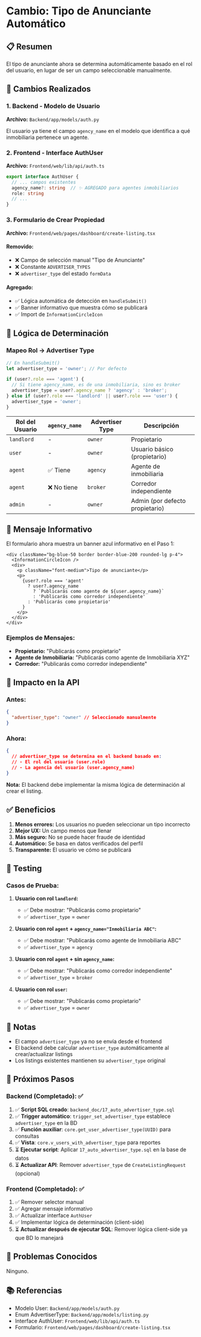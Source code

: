 # Cambio: Tipo de Anunciante Automático

## 📋 Resumen

El tipo de anunciante ahora se determina automáticamente basado en el rol del usuario, en lugar de ser un campo seleccionable manualmente.

## 🔄 Cambios Realizados

### 1. Backend - Modelo de Usuario
**Archivo:** `Backend/app/models/auth.py`

El usuario ya tiene el campo `agency_name` en el modelo que identifica a qué inmobiliaria pertenece un agente.

### 2. Frontend - Interface AuthUser
**Archivo:** `Frontend/web/lib/api/auth.ts`

```typescript
export interface AuthUser {
  // ... campos existentes
  agency_name?: string  // ✨ AGREGADO para agentes inmobiliarios
  role: string
  // ...
}
```

### 3. Formulario de Crear Propiedad
**Archivo:** `Frontend/web/pages/dashboard/create-listing.tsx`

#### Removido:
- ❌ Campo de selección manual "Tipo de Anunciante"
- ❌ Constante `ADVERTISER_TYPES`
- ❌ `advertiser_type` del estado `formData`

#### Agregado:
- ✅ Lógica automática de detección en `handleSubmit()`
- ✅ Banner informativo que muestra cómo se publicará
- ✅ Import de `InformationCircleIcon`

## 🎯 Lógica de Determinación

### Mapeo Rol → Advertiser Type

```typescript
// En handleSubmit()
let advertiser_type = 'owner'; // Por defecto

if (user?.role === 'agent') {
  // Si tiene agency_name, es de una inmobiliaria, sino es broker
  advertiser_type = user?.agency_name ? 'agency' : 'broker';
} else if (user?.role === 'landlord' || user?.role === 'user') {
  advertiser_type = 'owner';
}
```

| Rol del Usuario | `agency_name` | Advertiser Type | Descripción |
|-----------------|---------------|-----------------|-------------|
| `landlord` | - | `owner` | Propietario |
| `user` | - | `owner` | Usuario básico (propietario) |
| `agent` | ✅ Tiene | `agency` | Agente de inmobiliaria |
| `agent` | ❌ No tiene | `broker` | Corredor independiente |
| `admin` | - | `owner` | Admin (por defecto propietario) |

## 💬 Mensaje Informativo

El formulario ahora muestra un banner azul informativo en el Paso 1:

```tsx
<div className="bg-blue-50 border border-blue-200 rounded-lg p-4">
  <InformationCircleIcon />
  <div>
    <p className="font-medium">Tipo de anunciante</p>
    <p>
      {user?.role === 'agent' 
        ? user?.agency_name 
          ? `Publicarás como agente de ${user.agency_name}`
          : 'Publicarás como corredor independiente'
        : 'Publicarás como propietario'
      }
    </p>
  </div>
</div>
```

### Ejemplos de Mensajes:

- **Propietario:** "Publicarás como propietario"
- **Agente de Inmobiliaria:** "Publicarás como agente de Inmobiliaria XYZ"
- **Corredor:** "Publicarás como corredor independiente"

## 🔧 Impacto en la API

### Antes:
```json
{
  "advertiser_type": "owner" // Seleccionado manualmente
}
```

### Ahora:
```json
{
  // advertiser_type se determina en el backend basado en:
  // - El rol del usuario (user.role)
  // - La agencia del usuario (user.agency_name)
}
```

**Nota:** El backend debe implementar la misma lógica de determinación al crear el listing.

## ✅ Beneficios

1. **Menos errores:** Los usuarios no pueden seleccionar un tipo incorrecto
2. **Mejor UX:** Un campo menos que llenar
3. **Más seguro:** No se puede hacer fraude de identidad
4. **Automático:** Se basa en datos verificados del perfil
5. **Transparente:** El usuario ve cómo se publicará

## 🧪 Testing

### Casos de Prueba:

1. **Usuario con rol `landlord`:**
   - ✅ Debe mostrar: "Publicarás como propietario"
   - ✅ `advertiser_type` = `owner`

2. **Usuario con rol `agent` + `agency_name="Inmobiliaria ABC"`:**
   - ✅ Debe mostrar: "Publicarás como agente de Inmobiliaria ABC"
   - ✅ `advertiser_type` = `agency`

3. **Usuario con rol `agent` + sin `agency_name`:**
   - ✅ Debe mostrar: "Publicarás como corredor independiente"
   - ✅ `advertiser_type` = `broker`

4. **Usuario con rol `user`:**
   - ✅ Debe mostrar: "Publicarás como propietario"
   - ✅ `advertiser_type` = `owner`

## 📝 Notas

- El campo `advertiser_type` ya no se envía desde el frontend
- El backend debe calcular `advertiser_type` automáticamente al crear/actualizar listings
- Los listings existentes mantienen su `advertiser_type` original

## 🚀 Próximos Pasos

### Backend (Completado): ✅
1. ✅ **Script SQL creado**: `backend_doc/17_auto_advertiser_type.sql`
2. ✅ **Trigger automático**: `trigger_set_advertiser_type` establece `advertiser_type` en la BD
3. ✅ **Función auxiliar**: `core.get_user_advertiser_type(UUID)` para consultas
4. ✅ **Vista**: `core.v_users_with_advertiser_type` para reportes
5. ⏳ **Ejecutar script**: Aplicar `17_auto_advertiser_type.sql` en la base de datos
6. ⏳ **Actualizar API**: Remover `advertiser_type` de `CreateListingRequest` (opcional)

### Frontend (Completado): ✅
1. ✅ Remover selector manual
2. ✅ Agregar mensaje informativo
3. ✅ Actualizar interface `AuthUser`
4. ✅ Implementar lógica de determinación (client-side)
5. ⏳ **Actualizar después de ejecutar SQL**: Remover lógica client-side ya que BD lo manejará

## 🐛 Problemas Conocidos

Ninguno.

## 📚 Referencias

- Modelo User: `Backend/app/models/auth.py`
- Enum AdvertiserType: `Backend/app/models/listing.py`
- Interface AuthUser: `Frontend/web/lib/api/auth.ts`
- Formulario: `Frontend/web/pages/dashboard/create-listing.tsx`
